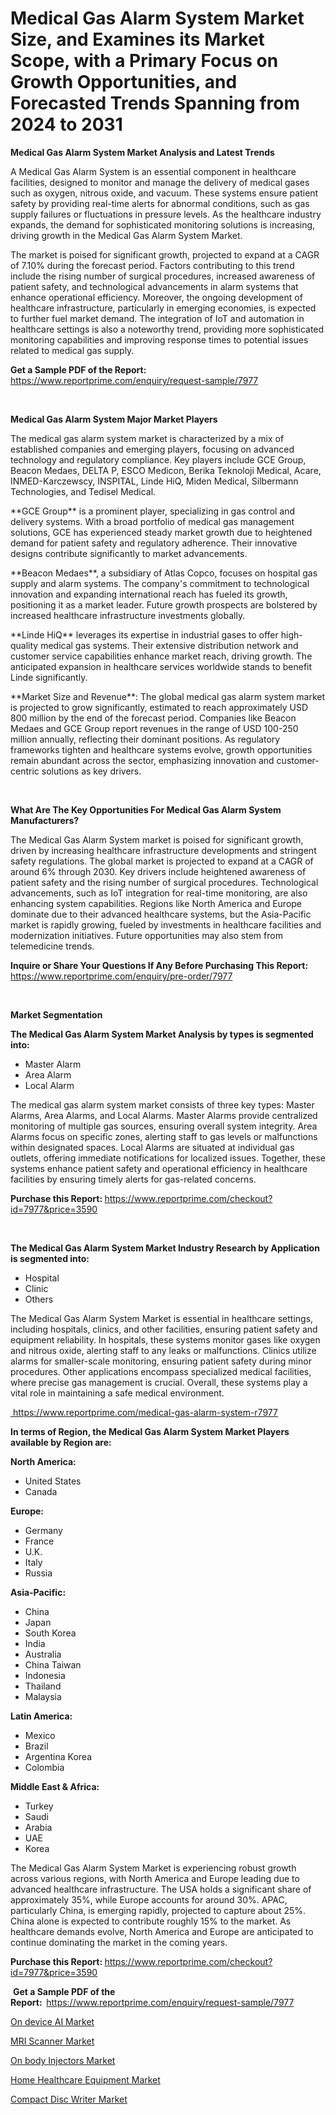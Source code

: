 <p><h1>Medical Gas Alarm System Market Size, and Examines its Market Scope, with a Primary Focus on Growth Opportunities, and Forecasted Trends Spanning from 2024 to 2031</h1></p><p><strong>Medical Gas Alarm System Market Analysis and Latest Trends</strong></p>
<p><p>A Medical Gas Alarm System is an essential component in healthcare facilities, designed to monitor and manage the delivery of medical gases such as oxygen, nitrous oxide, and vacuum. These systems ensure patient safety by providing real-time alerts for abnormal conditions, such as gas supply failures or fluctuations in pressure levels. As the healthcare industry expands, the demand for sophisticated monitoring solutions is increasing, driving growth in the Medical Gas Alarm System Market.</p><p>The market is poised for significant growth, projected to expand at a CAGR of 7.10% during the forecast period. Factors contributing to this trend include the rising number of surgical procedures, increased awareness of patient safety, and technological advancements in alarm systems that enhance operational efficiency. Moreover, the ongoing development of healthcare infrastructure, particularly in emerging economies, is expected to further fuel market demand. The integration of IoT and automation in healthcare settings is also a noteworthy trend, providing more sophisticated monitoring capabilities and improving response times to potential issues related to medical gas supply.</p></p>
<p><strong>Get a Sample PDF of the Report:&nbsp;</strong> <a href="https://www.reportprime.com/enquiry/request-sample/7977?utm_campaign=13&utm_medium=2&utm_source=Github&utm_content=ia&utm_term=25122024&utm_id=medical-gas-alarm-system">https://www.reportprime.com/enquiry/request-sample/7977</a></p>
<p>&nbsp;</p>
<p><strong>Medical Gas Alarm System Major Market Players</strong></p>
<p><p>The medical gas alarm system market is characterized by a mix of established companies and emerging players, focusing on advanced technology and regulatory compliance. Key players include GCE Group, Beacon Medaes, DELTA P, ESCO Medicon, Berika Teknoloji Medical, Acare, INMED-Karczewscy, INSPITAL, Linde HiQ, Miden Medical, Silbermann Technologies, and Tedisel Medical.</p><p>**GCE Group** is a prominent player, specializing in gas control and delivery systems. With a broad portfolio of medical gas management solutions, GCE has experienced steady market growth due to heightened demand for patient safety and regulatory adherence. Their innovative designs contribute significantly to market advancements.</p><p>**Beacon Medaes**, a subsidiary of Atlas Copco, focuses on hospital gas supply and alarm systems. The company's commitment to technological innovation and expanding international reach has fueled its growth, positioning it as a market leader. Future growth prospects are bolstered by increased healthcare infrastructure investments globally.</p><p>**Linde HiQ** leverages its expertise in industrial gases to offer high-quality medical gas systems. Their extensive distribution network and customer service capabilities enhance market reach, driving growth. The anticipated expansion in healthcare services worldwide stands to benefit Linde significantly.</p><p>**Market Size and Revenue**: The global medical gas alarm system market is projected to grow significantly, estimated to reach approximately USD 800 million by the end of the forecast period. Companies like Beacon Medaes and GCE Group report revenues in the range of USD 100-250 million annually, reflecting their dominant positions. As regulatory frameworks tighten and healthcare systems evolve, growth opportunities remain abundant across the sector, emphasizing innovation and customer-centric solutions as key drivers.</p></p>
<p>&nbsp;</p>
<p><strong>What Are The Key Opportunities For Medical Gas Alarm System Manufacturers?</strong></p>
<p><p>The Medical Gas Alarm System market is poised for significant growth, driven by increasing healthcare infrastructure developments and stringent safety regulations. The global market is projected to expand at a CAGR of around 6% through 2030. Key drivers include heightened awareness of patient safety and the rising number of surgical procedures. Technological advancements, such as IoT integration for real-time monitoring, are also enhancing system capabilities. Regions like North America and Europe dominate due to their advanced healthcare systems, but the Asia-Pacific market is rapidly growing, fueled by investments in healthcare facilities and modernization initiatives. Future opportunities may also stem from telemedicine trends.</p></p>
<p><strong>Inquire or Share Your Questions If Any Before Purchasing This Report:</strong> <a href="https://www.reportprime.com/enquiry/pre-order/7977?utm_campaign=13&utm_medium=2&utm_source=Github&utm_content=ia&utm_term=25122024&utm_id=medical-gas-alarm-system">https://www.reportprime.com/enquiry/pre-order/7977</a></p>
<p>&nbsp;</p>
<p><strong>Market Segmentation</strong></p>
<p><strong>The Medical Gas Alarm System Market Analysis by types is segmented into:</strong></p>
<p><ul><li>Master Alarm</li><li>Area Alarm</li><li>Local Alarm</li></ul></p>
<p><p>The medical gas alarm system market consists of three key types: Master Alarms, Area Alarms, and Local Alarms. Master Alarms provide centralized monitoring of multiple gas sources, ensuring overall system integrity. Area Alarms focus on specific zones, alerting staff to gas levels or malfunctions within designated spaces. Local Alarms are situated at individual gas outlets, offering immediate notifications for localized issues. Together, these systems enhance patient safety and operational efficiency in healthcare facilities by ensuring timely alerts for gas-related concerns.</p></p>
<p><strong>Purchase this Report:&nbsp;</strong><a href="https://www.reportprime.com/checkout?id=7977&price=3590&utm_campaign=13&utm_medium=2&utm_source=Github&utm_content=ia&utm_term=25122024&utm_id=medical-gas-alarm-system">https://www.reportprime.com/checkout?id=7977&price=3590</a></p>
<p>&nbsp;</p>
<p><strong>The Medical Gas Alarm System Market Industry Research by Application is segmented into:</strong></p>
<p><ul><li>Hospital</li><li>Clinic</li><li>Others</li></ul></p>
<p><p>The Medical Gas Alarm System Market is essential in healthcare settings, including hospitals, clinics, and other facilities, ensuring patient safety and equipment reliability. In hospitals, these systems monitor gases like oxygen and nitrous oxide, alerting staff to any leaks or malfunctions. Clinics utilize alarms for smaller-scale monitoring, ensuring patient safety during minor procedures. Other applications encompass specialized medical facilities, where precise gas management is crucial. Overall, these systems play a vital role in maintaining a safe medical environment.</p></p>
<p><a href="https://www.reportprime.com/medical-gas-alarm-system-r7977?utm_campaign=13&utm_medium=2&utm_source=Github&utm_content=ia&utm_term=25122024&utm_id=medical-gas-alarm-system">&nbsp;https://www.reportprime.com/medical-gas-alarm-system-r7977</a></p>
<p><strong>In terms of Region, the Medical Gas Alarm System Market Players available by Region are:</strong></p>
<p>
    <p> <strong> North America: </strong>
        <ul>
            <li>United States</li>
            <li>Canada</li>
        </ul>
        </p> 
    <p> <strong> Europe: </strong>
        <ul>
            <li>Germany</li>
            <li>France</li>
            <li>U.K.</li>
            <li>Italy</li>
            <li>Russia</li>
        </ul>
        </p> 
    <p> <strong> Asia-Pacific: </strong>
        <ul>
            <li>China</li>
            <li>Japan</li>
            <li>South Korea</li>
            <li>India</li>
            <li>Australia</li>
            <li>China Taiwan</li>
            <li>Indonesia</li>
            <li>Thailand</li>
            <li>Malaysia</li>
        </ul>
        </p> 
    <p> <strong> Latin America: </strong>
        <ul>
            <li>Mexico</li>
            <li>Brazil</li>
            <li>Argentina Korea</li>
            <li>Colombia</li>
        </ul>
        </p> 
    <p> <strong> Middle East & Africa: </strong>
        <ul>
            <li>Turkey</li>
            <li>Saudi</li>
            <li>Arabia</li>
            <li>UAE</li>
            <li>Korea</li>
        </ul>
    </p>
    </p>
<p><p>The Medical Gas Alarm System Market is experiencing robust growth across various regions, with North America and Europe leading due to advanced healthcare infrastructure. The USA holds a significant share of approximately 35%, while Europe accounts for around 30%. APAC, particularly China, is emerging rapidly, projected to capture about 25%. China alone is expected to contribute roughly 15% to the market. As healthcare demands evolve, North America and Europe are anticipated to continue dominating the market in the coming years.</p></p>
<p><strong>Purchase this Report: </strong><a href="https://www.reportprime.com/checkout?id=7977&price=3590&utm_campaign=13&utm_medium=2&utm_source=Github&utm_content=ia&utm_term=25122024&utm_id=medical-gas-alarm-system">https://www.reportprime.com/checkout?id=7977&price=3590</a></p>
<p>&nbsp;<strong>Get a Sample PDF of the Report:&nbsp;&nbsp;</strong><a href="https://www.reportprime.com/enquiry/request-sample/7977?utm_campaign=13&utm_medium=2&utm_source=Github&utm_content=ia&utm_term=25122024&utm_id=medical-gas-alarm-system">https://www.reportprime.com/enquiry/request-sample/7977</a></p>
<p><strong></strong></p>
<p><p><a href="https://www.linkedin.com/pulse/size-estimationof-device-ai-market-forecast-ofthe-growth-wiwff?utm_campaign=13&utm_medium=2&utm_source=Github&utm_content=ia&utm_term=25122024&utm_id=medical-gas-alarm-system">On device AI Market</a></p><p><a href="https://github.com/seanmcma708/Market-Research-Report-List-1/blob/main/mri-scanner-market.md?utm_campaign=13&utm_medium=2&utm_source=Github&utm_content=ia&utm_term=25122024&utm_id=medical-gas-alarm-system">MRI Scanner Market</a></p><p><a href="https://www.linkedin.com/pulse/body-injectors-market-trends-share-analysis-size-growing-cagr-cca5f?utm_campaign=13&utm_medium=2&utm_source=Github&utm_content=ia&utm_term=25122024&utm_id=medical-gas-alarm-system">On body Injectors Market</a></p><p><a href="https://github.com/GenaGaines34/Market-Research-Report-List-1/blob/main/home-healthcare-equipment-market.md?utm_campaign=13&utm_medium=2&utm_source=Github&utm_content=ia&utm_term=25122024&utm_id=medical-gas-alarm-system">Home Healthcare Equipment Market</a></p><p><a href="https://www.linkedin.com/pulse/compact-disc-writer-market-forecast-report-highlights-revenue-75b9e?utm_campaign=13&utm_medium=2&utm_source=Github&utm_content=ia&utm_term=25122024&utm_id=medical-gas-alarm-system">Compact Disc Writer Market</a></p></p>